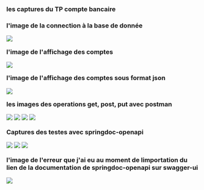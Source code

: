 <h3>les captures du TP compte bancaire <h3>

<p> l'image de la connection à la base de donnée</p>
<img src="capture/c1.png">
<p> l'image de l'affichage des comptes</p>
<img src="capture/c2.png">
<p> l'image de l'affichage des comptes sous format json</p>
<img src="capture/c3.png">

<p> les images des operations get, post, put avec postman</p>
<img src="capture/c4.png">
<img src="capture/c5.png">
<img src="capture/c6.png">
<img src="capture/c7.png">

<p> Captures des testes avec springdoc-openapi</p>
<img src="capture/c8.png">
<img src="capture/c9.png">
<img src="capture/c10.png">

<p> l'image de l'erreur que j'ai eu au moment de limportation du lien 
de la documentation de springdoc-openapi sur swagger-ui</p>
<img src="capture/erreurpostman.png">